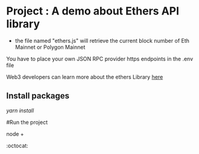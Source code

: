 
# Project : A demo about Ethers API library

- the file named "ethers.js" will retrieve the current block number of Eth Mainnet or Polygon Mainnet




You have to place your own JSON RPC provider https endpoints in the .env file


Web3 developers can learn more about the ethers Library  [here](https://https://docs.ethers.io/v5/)




## Install packages


_yarn install_


#Run the project 


node + <fileName>

:octocat: 
